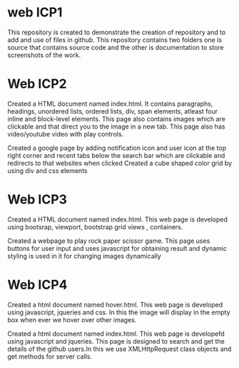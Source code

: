 # web ICP1
This repository is created to demonstrate the creation of repository and to add and use of files in github. This repository contains two folders one is source that contains source code and the other is documentation to store screenshots of the work.

# Web ICP2
Created a HTML document named index.html. It contains paragraphs, headings, unordered lists, ordered lists, div, span elements, atleast four inline and block-level elements. This page also contains images which are clickable and that direct you to the image in a new tab. This page also has video/youtube video with play controls.

Created a google page by adding notification icon and user icon at the top right corner and recent tabs below the search bar which are clickable and redirects to that websites when clicked
Created a cube shaped color grid by using div and css elements

# Web ICP3
Created a HTML document named index.html. This web page is developed using bootsrap, viewport, bootstrap grid views , containers. 

Created a webpage to play rock paper scissor game. This page uses buttons for user input and uses javascript for obtaining result and dynamic styling is used in it for changing images dynamically

# Web ICP4
Created a html document named hover.html. This web page is developed using javascript, jqueries and css. In this the image will display in the empty box when ever we hover over other images.

Created a html document named index.html. This web page is developefd using javascript and jqueries. This page is designed to search and get the details of the github users.In this we use XMLHttpRequest class objects and get methods for server calls.
